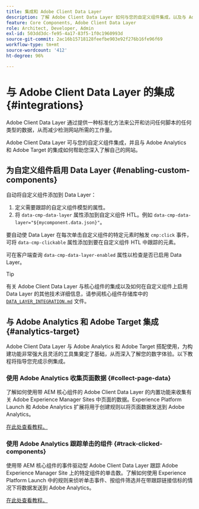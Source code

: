 ```yaml
---
title: 集成和 Adobe Client Data Layer
description: 了解 Adobe Client Data Layer 如何与您的自定义组件集成，以及与 Adobe Analytics 和 Adobe Target 的集成如何帮助您深入了解自己的网站
feature: Core Components, Adobe Client Data Layer
role: Architect, Developer, Admin
exl-id: 503dd3dc-fe95-4a17-83f5-1f0c1960993d
source-git-commit: 2ac16b15718128feefbe903e92f276b16fe96f69
workflow-type: tm+mt
source-wordcount: '412'
ht-degree: 96%

---
```


# 与 Adobe Client Data Layer 的集成 {#integrations}

Adobe Client Data Layer 通过提供一种标准化方法来公开和访问任何脚本的任何类型的数据，从而减少检测网站所需的工作量。

Adobe Client Data Layer 可与您的自定义组件集成，并且与 Adobe Analytics 和 Adobe Target 的集成如何帮助您深入了解自己的网站。

## 为自定义组件启用 Data Layer {#enabling-custom-components}

自动将自定义组件添加到 Data Layer：

1. 定义需要跟踪的自定义组件模型的属性。
1. 将 `data-cmp-data-layer` 属性添加到自定义组件 HTL。例如 `data-cmp-data-layer="${mycomponent.data.json}"`。

要自动使 Data Layer 在每次单击自定义组件的特定元素时触发 `cmp:click` 事件，可将 `data-cmp-clickable` 属性添加到要在自定义组件 HTL 中跟踪的元素。

可在客户端查询 `data-cmp-data-layer-enabled` 属性以检查是否已启用 Data Layer。

>[!TIP]
>
>有关 Adobe Client Data Layer 与核心组件的集成以及如何在自定义组件上启用 Data Layer 的其他技术详细信息，请参阅核心组件存储库中的 [`DATA_LAYER_INTEGRATION.md`](https://github.com/adobe/aem-core-wcm-components/blob/master/DATA_LAYER_INTEGRATION.md) 文件。

## 与 Adobe Analytics 和 Adobe Target 集成 {#analytics-target}

Adobe Client Data Layer 与 Adobe Analytics 和 Adobe Target 搭配使用，为构建功能非常强大且灵活的工具集奠定了基础，从而深入了解您的数字体验。以下教程将指导您完成示例集成。

### 使用 Adobe Analytics 收集页面数据 {#collect-page-data}

了解如何使用带 AEM 核心组件的 Adobe Client Data Layer 的内置功能来收集有关 Adobe Experience Manager Sites 中页面的数据。Experience Platform Launch 和 Adobe Analytics 扩展将用于创建规则以将页面数据发送到 Adobe Analytics。

[在此处查看教程。](https://experienceleague.adobe.com/docs/experience-manager-learn/sites/integrations/analytics/collect-data-analytics.html)

### 使用 Adobe Analytics 跟踪单击的组件 {#track-clicked-components}

使用带 AEM 核心组件的事件驱动型 Adobe Client Data Layer 跟踪 Adobe Experience Manager Site 上的特定组件的单击数。了解如何使用 Experience Platform Launch 中的规则来侦听单击事件、按组件筛选并在带跟踪链接信标的情况下将数据发送到 Adobe Analytics。

[在此处查看教程。](https://experienceleague.adobe.com/docs/experience-manager-learn/sites/integrations/analytics/track-clicked-component.html)
